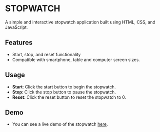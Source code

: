# STOPWATCH

A simple and interactive stopwatch application built using HTML, CSS, and JavaScript.

## Features
- Start, stop, and reset functionality
- Compatible with smartphone, table and computer screen sizes.

## Usage
- **Start**: Click the start button to begin the stopwatch.
- **Stop**: Click the stop button to pause the stopwatch.
- **Reset**: Click the reset button to reset the stopwatch to 0.

## Demo
- You can see a live demo of the stopwatch [here](https://tusharmalankiya.github.io/stop-watch/).

